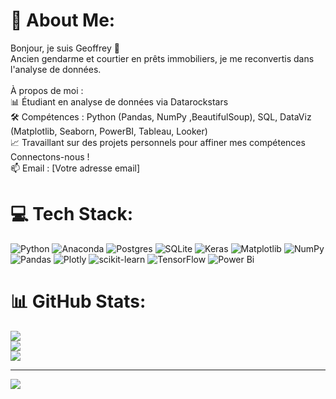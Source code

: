 # 💫 About Me:
Bonjour, je suis Geoffrey 👋<br>Ancien gendarme et courtier en prêts immobiliers, je me reconvertis dans l'analyse de données.<br><br>À propos de moi :<br>📊 Étudiant en analyse de données via Datarockstars<br>🛠 Compétences : Python (Pandas, NumPy ,BeautifulSoup),  SQL, DataViz (Matplotlib,  Seaborn, PowerBI, Tableau, Looker)<br>📈 Travaillant sur des projets personnels pour affiner mes compétences<br>Connectons-nous !<br>📫 Email : [Votre adresse email]


# 💻 Tech Stack:
![Python](https://img.shields.io/badge/python-3670A0?style=for-the-badge&logo=python&logoColor=ffdd54) ![Anaconda](https://img.shields.io/badge/Anaconda-%2344A833.svg?style=for-the-badge&logo=anaconda&logoColor=white) ![Postgres](https://img.shields.io/badge/postgres-%23316192.svg?style=for-the-badge&logo=postgresql&logoColor=white) ![SQLite](https://img.shields.io/badge/sqlite-%2307405e.svg?style=for-the-badge&logo=sqlite&logoColor=white) ![Keras](https://img.shields.io/badge/Keras-%23D00000.svg?style=for-the-badge&logo=Keras&logoColor=white) ![Matplotlib](https://img.shields.io/badge/Matplotlib-%23ffffff.svg?style=for-the-badge&logo=Matplotlib&logoColor=black) ![NumPy](https://img.shields.io/badge/numpy-%23013243.svg?style=for-the-badge&logo=numpy&logoColor=white) ![Pandas](https://img.shields.io/badge/pandas-%23150458.svg?style=for-the-badge&logo=pandas&logoColor=white) ![Plotly](https://img.shields.io/badge/Plotly-%233F4F75.svg?style=for-the-badge&logo=plotly&logoColor=white) ![scikit-learn](https://img.shields.io/badge/scikit--learn-%23F7931E.svg?style=for-the-badge&logo=scikit-learn&logoColor=white) ![TensorFlow](https://img.shields.io/badge/TensorFlow-%23FF6F00.svg?style=for-the-badge&logo=TensorFlow&logoColor=white) ![Power Bi](https://img.shields.io/badge/power_bi-F2C811?style=for-the-badge&logo=powerbi&logoColor=black)
# 📊 GitHub Stats:
![](https://github-readme-stats.vercel.app/api?username=glecluse&theme=dark&hide_border=false&include_all_commits=false&count_private=false)<br/>
![](https://github-readme-streak-stats.herokuapp.com/?user=glecluse&theme=dark&hide_border=false)<br/>
![](https://github-readme-stats.vercel.app/api/top-langs/?username=glecluse&theme=dark&hide_border=false&include_all_commits=false&count_private=false&layout=compact)

---
[![](https://visitcount.itsvg.in/api?id=glecluse&icon=0&color=0)](https://visitcount.itsvg.in)
